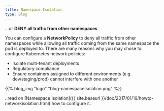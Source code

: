 ```yaml
---
title: Namespace Isolation
type: Blog
---
```


...or **DENY all traffic from other namespaces**


You can configure a **NetworkPolicy** to deny all traffic from other namespaces while allowing all traffic 
coming from the same namespace the pod is deployed to. There are many reasons why you may chose to configure Kubernetes 
network policies:
 - Isolate multi-tenant deployments
 - Regulatory compliance
 - Ensure containers assigned to different environments (e.g. dev/staging/prod) cannot interfere with one another                                                

{{% blog_img "logo" "blog-namespaceisolation.png" %}}


..read on [Namespace Isolation]({{ site.baseurl }}/doc/2017/01/16/howto-networkisolation.html) how to configure it.